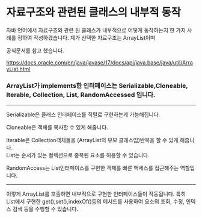 

# 자료구조와 관련된 클래스의 내부적 동작

자바 언어에서 자료구조와 관련 된 클래스가 내부적으로 어떻게 동작하는지
한 가지 사례를 정하여 작성하겠습니다. 제가 선택한 자료구조는 ArrayList이며

공식문서를 참고 했습니다.

https://docs.oracle.com/en/java/javase/17/docs/api/java.base/java/util/ArrayList.html

### ArrayList가 implements한 인터페이스는 Serializable,Cloneable, Iterable, Collection, List, RandomAccessed 입니다.

-----
Serializable은 클래스 인터페이스를 직렬로 구현하는게 가능해집니다.

Cloneable은 객체를 복사할 수 있게 해줍니다.

Iterable은 Collection객체들을 (ArrayList의 부모 클래스임)반복을 할 수 있게 해줍니다.\
List는 순서가 있는 컬렉션으로 중복된 요소를 허용할 수 있습니다.

RandomAccess는 List인터페이스를  구현한 객체를 빠른 액세스를 접근해주는 역할입니다. 

-----
이렇게 ArrayList를 호출하면 내부적으로 구현한 인터페이스들이 작동됩니다.
특히 List에서 구현한 get(),set(),indexOf()등의 메서드를 사용하여 요소의 조회,
수정, 인덱스 검색 등을 수행할 수 있습니다.
